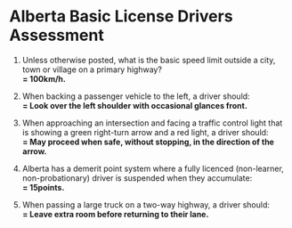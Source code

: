 # Alberta Basic License Drivers Assessment
1. Unless otherwise posted, what is the basic speed limit outside a city, town or village on a primary highway?  
  **= 100km/h.**

2. When backing a passenger vehicle to the left, a driver should:  
  **= Look over the left shoulder with occasional glances front.**

3. When approaching an intersection and facing a traffic control light that is showing a green right-turn arrow and a red light, a driver should:  
  **= May proceed when safe, without stopping, in the direction of the arrow.**  

4. Alberta has a demerit point system where a fully licenced (non-learner, non-probationary) driver is suspended when they accumulate:  
   **= 15points.**

5. When passing a large truck on a two-way highway, a driver should:  
   **= Leave extra room before returning to their lane.**
